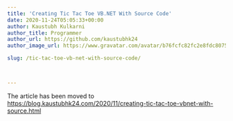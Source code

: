 ```yaml
---
title: 'Creating Tic Tac Toe VB.NET With Source Code'
date: 2020-11-24T05:05:33+00:00
author: Kaustubh Kulkarni
author_title: Programmer
author_url: https://github.com/kaustubhk24
author_image_url: https://www.gravatar.com/avatar/b76fcfc82fc2e8fdc8075636f1735f61?s=200

slug: /tic-tac-toe-vb-net-with-source-code/



---
```

The article has been moved to https://blog.kaustubhk24.com/2020/11/creating-tic-tac-toe-vbnet-with-source.html